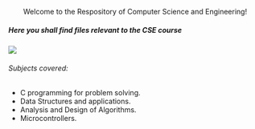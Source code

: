 <p align="center">Welcome to the Respository of Computer Science and Engineering!</p>

##### Here you shall find files relevant to the CSE course

<img src="https://img.shields.io/badge/%E2%9A%A0%EF%B8%8F-under%20construction-red?style=for-the-badge"></img>

###### Subjects covered:
* C programming for problem solving.
* Data Structures and applications.
* Analysis and Design of Algorithms.
* Microcontrollers.
